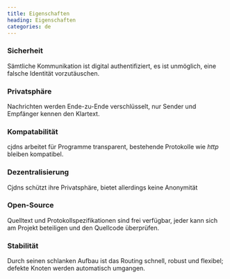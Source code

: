 ```yaml
---
title: Eigenschaften
heading: Eigenschaften
categories: de
---
```

<div class="pure-u-md-1-3 feature">
    <h3>Sicherheit</h3>
    <i class="fa fa-lock"></i>
    <p>Sämtliche Kommunikation ist digital authentifiziert, es ist unmöglich, eine falsche Identität vorzutäuschen.</p>
</div>

<div class="pure-u-md-1-3 feature">
    <h3>Privatsphäre</h3>
    <i class="fa fa-eye"></i>
    <p>Nachrichten werden Ende-zu-Ende verschlüsselt, nur Sender und Empfänger kennen den Klartext.</p>
</div>

<div class="pure-u-md-1-3 feature">
    <h3>Kompatabilität</h3>
    <i class="fa fa-globe"></i>
    <p>cjdns arbeitet für Programme transparent, bestehende Protokolle wie <i>http</i> bleiben kompatibel.</p>
</div>

<div class="pure-u-md-1-3 feature">
    <h3>Dezentralisierung</h3>
    <i class="fa fa-sitemap"></i>
    <p>Cjdns schützt ihre Privatsphäre, bietet allerdings keine Anonymität</p>
</div>

<div class="pure-u-md-1-3 feature">
    <h3>Open-Source</h3>
    <i class="fa fa-users"></i>
    <p>Quelltext und Protokollspezifikationen sind frei verfügbar, jeder kann sich am Projekt beteiligen und den Quellcode überprüfen.</p>
</div>

<div class="pure-u-md-1-3 feature">
    <h3>Stabilität</h3>
    <i class="fa fa-tachometer"></i>
    <p>Durch seinen schlanken Aufbau ist das Routing schnell, robust und flexibel; defekte Knoten werden automatisch umgangen.</p>
</div>

